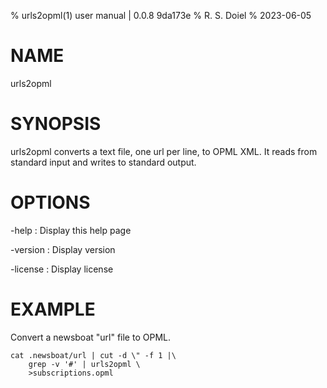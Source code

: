 % urls2opml(1) user manual | 0.0.8 9da173e
% R. S. Doiel
% 2023-06-05

# NAME

urls2opml

# SYNOPSIS

urls2opml converts a text file, one url per line, to OPML
XML.  It reads from standard input and writes to standard output.

# OPTIONS

-help
: Display this help page

-version
: Display version

-license
: Display license


# EXAMPLE

Convert a newsboat "url" file to OPML.

~~~
cat .newsboat/url | cut -d \" -f 1 |\
    grep -v '#' | urls2opml \
	>subscriptions.opml
~~~

